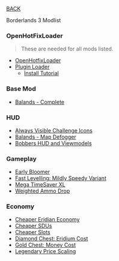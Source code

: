 
[BACK](..)

Borderlands 3 Modlist

### OpenHotFixLoader
> These are needed for all mods listed.
- [OpenHotfixLoader](https://github.com/apple1417/OpenHotfixLoader/releases/)
- [Plugin Loader](https://github.com/FromDarkHell/BL3DX11Injection/releases/)
    - [Install Tutorial](https://www.youtube.com/watch?v=gHX3dtZIojY)

### Base Mod
- [Balands - Complete](https://github.com/BLCM/bl3mods/wiki/Balands%20%28from%20Balands%20-%203%20-%20Complete%20Version.bl3hotfix%29)

### HUD
- [Always Visible Challenge Icons](https://github.com/BLCM/bl3mods/wiki/Always-Visible-Challenge-Icons)
- [Balands - Map Defogger](https://github.com/BLCM/bl3mods/wiki/Balands---Map-Defogger)
- [Bobbers HUD and Viewmodels](https://github.com/BLCM/bl3mods/wiki/Bobbers-HUD-and-Viewmodels)

### Gameplay
- [Early Bloomer](https://github.com/BLCM/bl3mods/wiki/Early-Bloomer)
- [Fast Levelling: Mildly Speedy Variant](https://github.com/BLCM/bl3mods/wiki/Fast-Levelling:-Mildly-Speedy-Variant)
- [Mega TimeSaver XL](https://github.com/BLCM/bl3mods/wiki/Mega-TimeSaver-XL)
- [Weighted Ammo Drop](https://github.com/BLCM/bl3mods/wiki/Weighted-Ammo-Drop)

### Economy
- [Cheaper Eridian Economy](https://github.com/BLCM/bl3mods/wiki/Cheaper-Eridium-Economy)
- [Cheaper SDUs](https://github.com/BLCM/bl3mods/wiki/Cheaper-SDUs)
- [Cheaper Slots](https://github.com/BLCM/bl3mods/wiki/Cheaper-Slots)
- [Diamond Chest: Eridium Cost](https://github.com/BLCM/bl3mods/wiki/Diamond-Chest:-Eridium-Cost)
- [Gold Chest: Money Cost](https://github.com/BLCM/bl3mods/wiki/Gold-Chest:-Money-Cost)
- [Legendary Price Scaling](https://github.com/BLCM/bl3mods/wiki/Legendary-Price-Scaling)